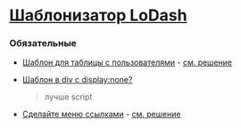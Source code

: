 # [Шаблонизатор LoDash](https://learn.javascript.ru/template-lodash)

### Обязательные
 
* [Шаблон для таблицы с пользователями](https://learn.javascript.ru/task/table-template) - [см. решение](http://plnkr.co/edit/nNEweWZOzggvYtLDm9NL?p=preview)

* [Шаблон в div с display:none?](https://learn.javascript.ru/task/template-display-none)
  > лучше script

* [Сделайте меню ссылками](https://learn.javascript.ru/task/menu-template) - [см. решение](http://plnkr.co/edit/LS4u26yNHRI0Dv1MdZ0c?p=preview)
